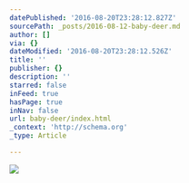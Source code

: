 ```yaml
---
datePublished: '2016-08-20T23:28:12.827Z'
sourcePath: _posts/2016-08-12-baby-deer.md
author: []
via: {}
dateModified: '2016-08-20T23:28:12.526Z'
title: ''
publisher: {}
description: ''
starred: false
inFeed: true
hasPage: true
inNav: false
url: baby-deer/index.html
_context: 'http://schema.org'
_type: Article

---
```

![](https://the-grid-user-content.s3-us-west-2.amazonaws.com/7450644b-d4bb-4709-871d-59a627a2dbf2.jpg)